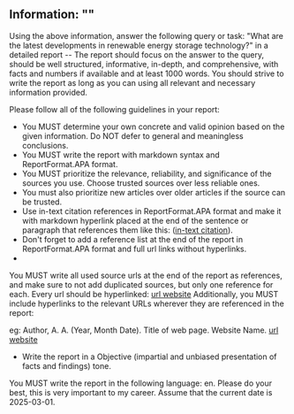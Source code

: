 Information: ""
---
Using the above information, answer the following query or task: "What are the latest developments in renewable energy storage technology?" in a detailed report --
The report should focus on the answer to the query, should be well structured, informative,
in-depth, and comprehensive, with facts and numbers if available and at least 1000 words.
You should strive to write the report as long as you can using all relevant and necessary information provided.

Please follow all of the following guidelines in your report:
- You MUST determine your own concrete and valid opinion based on the given information. Do NOT defer to general and meaningless conclusions.
- You MUST write the report with markdown syntax and ReportFormat.APA format.
- You MUST prioritize the relevance, reliability, and significance of the sources you use. Choose trusted sources over less reliable ones.
- You must also prioritize new articles over older articles if the source can be trusted.
- Use in-text citation references in ReportFormat.APA format and make it with markdown hyperlink placed at the end of the sentence or paragraph that references them like this: ([in-text citation](url)).
- Don't forget to add a reference list at the end of the report in ReportFormat.APA format and full url links without hyperlinks.
- 
You MUST write all used source urls at the end of the report as references, and make sure to not add duplicated sources, but only one reference for each.
Every url should be hyperlinked: [url website](url)
Additionally, you MUST include hyperlinks to the relevant URLs wherever they are referenced in the report:

eg: Author, A. A. (Year, Month Date). Title of web page. Website Name. [url website](url)

- Write the report in a Objective (impartial and unbiased presentation of facts and findings) tone.

You MUST write the report in the following language: en.
Please do your best, this is very important to my career.
Assume that the current date is 2025-03-01.